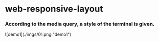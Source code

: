# web-responsive-layout
<h3>According to the media query, a style of the terminal is given.</h3>
 ![demo1](./imgs/01.png "demo1") 
